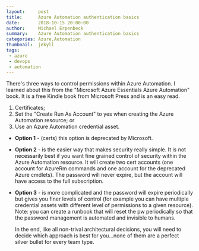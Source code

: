 ```yaml
---
layout:     post
title:      Azure Automation authentication basics
date:       2018-10-15 20:00:00
author:     Michael Erpenbeck
summary:    Azure Automation authentication basics
categories: Azure,Automation
thumbnail:  jekyll
tags:
 - azure
 - devops
 - automation
---
```


There's three ways to control permissions within Azure Automation.  I learned about this from the "Microsoft Azure Essentials Azure Automation" book.  It is a free Kindle book from Microsoft Press and is an easy read.

1. Certificates;
2. Set the "Create Run As Account" to yes when creating the Azure Automation resource; or
3. Use an Azure Automation credential asset.

- **Option 1** - (certs) this option is deprecated by Microsoft.
- **Option 2** - is the easier way that makes security really simple. It is not necessarily best if you want fine grained control of security within the Azure Automation resource.  It will create two cert accounts (one account for AzureRm commands and one account for the deprecated Azure cmdlets).  The password will never expire, but the account will have access to the full subscription.
- **Option 3** - is more complicated and the password will expire periodically but gives you finer levels of control (for example you can have multiple credential assets with different level of permissions to a given resource).  Note: you can create a runbook that will reset the pw periodically so that the password management is automated and invisible to humans.

  In the end, like all non-trival architectural decisions, you will need to decide which approach is best for you...none of them are a perfect silver bullet for every team type.